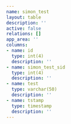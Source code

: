 ```yaml
---
name: simon_test
layout: table
description: ''
active: false
relations: []
app_area: ''
columns:
- name: id
  type: int(4)
  description: ''
- name: simon_test_sid
  type: int(4)
  description: ''
- name: test
  type: varchar(50)
  description: ''
- name: tstamp
  type: timestamp
  description: ''
---
```


